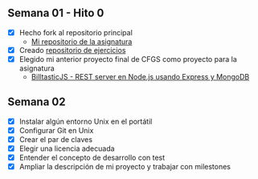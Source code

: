 ## Semana 01 - Hito 0
 - [x] Hecho fork al repositorio principal
   - [Mi repositorio de la asignatura](https://github.com/alexhzr/IV-18-19)
- [x] Creado [repositorio de ejercicios](https://github.com/alexhzr/IV-18-19-Ejercicios)
 - [x] Elegido mi anterior proyecto final de CFGS como proyecto para la asignatura
   - [BilltasticJS - REST server en Node.js usando Express y MongoDB](https://github.com/alexhzr/BilltasticJS)

## Semana 02
- [x] Instalar algún entorno Unix en el portátil
- [x] Configurar Git en Unix
- [x] Crear el par de claves
- [x] Elegir una licencia adecuada
- [x] Entender el concepto de desarrollo con test
- [x] Ampliar la descripción de mi proyecto y trabajar con milestones
